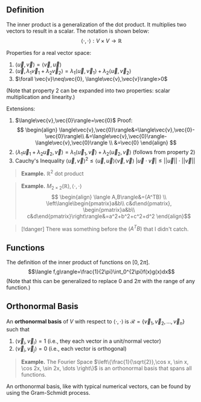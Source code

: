 
## Definition 

The inner product is a generalization of the dot product. It multiplies two vectors to result in a scalar. The notation is shown below:
$$\langle \cdot,\cdot\rangle: V\times V \rightarrow \mathbb{R}$$

Properties for a real vector space:
1. $\langle\vec{u}, \vec{v}\rangle=\langle\vec{v},\vec{u}\rangle$
2. $\langle\vec{u},\lambda_1\vec{v}_1+\lambda_2\vec{v}_2\rangle=\lambda_1\langle\vec{u},\vec{v}_1\rangle+\lambda_2\langle\vec{u},\vec{v}_2\rangle$
3. $\forall \vec{v}\neq\vec{0}, \langle\vec{v},\vec{v}\rangle>0$

(Note that property 2 can be expanded into two properties: scalar multiplication and linearity.)

Extensions:
1. $\langle\vec{v},\vec{0}\rangle=\vec{0}$ 
	Proof:
$$
\begin{align}
\langle\vec{v},\vec{0}\rangle&=\langle\vec{v},\vec{0}-\vec{0}\rangle\\
&=\langle\vec{v},\vec{0}\rangle-\langle\vec{v},\vec{0}\rangle \\
&=\vec{0}
\end{align}
$$
2. $\langle\lambda_1\vec u_1+\lambda_2\vec u_2, \vec v\rangle=\lambda_1\langle\vec u_1, \vec v\rangle+\lambda_2\langle\vec u_2, \vec v\rangle$ (follows from property 2)
3. Cauchy's Inequality
	$\langle\vec u, \vec v\rangle^2\leq\langle \vec u, \vec u\rangle\langle\vec v, \vec v\rangle$
	$|\vec u \cdot \vec v| \leq ||\vec u|| \cdot ||\vec v||$

>**Example.** $\mathbb{R}^2$ dot product

>**Example.** $M_{2\times2}(\mathbb{R}), \langle\cdot,\cdot\rangle$
>$$
\begin{align}
\langle A,B\rangle&=(A^TB) \\
\left\langle\begin{pmatrix}a&b\\ c&d\end{pmatrix},
\begin{pmatrix}a&b\\ c&d\end{pmatrix}\right\rangle&=a^2+b^2+c^2+d^2
\end{align}$$

>[!danger]
>There was something before the $(A^TB)$ that I didn't catch.

## Functions

The definition of the inner product of functions on $[0, 2\pi]$.
$$\langle f,g\rangle=\frac{1}{2\pi}\int_0^{2\pi}f(x)g(x)dx$$
(Note that this can be generalized to replace $0$ and $2\pi$ with the range of any function.)

## Orthonormal Basis

An **orthonormal basis** of $V$ with respect to $\langle\cdot,\cdot\rangle$ is $\mathcal{R}=\{\vec{v}_1,\vec{v}_2,\dots,\vec{v}_n\}$ such that 
1. $\langle\vec{v}_i,\vec{v}_i\rangle=1$ (i.e., they each vector in a unit/normal vector)
2. $\langle\vec v_i, \vec v_j\rangle=0$ (i.e., each vector is orthogonal)

>**Example.** The Fourier Space
>$\left\{\frac{1}{\sqrt{2}},\cos x, \sin x, \cos 2x, \sin 2x, \dots \right\}$ is an orthonormal basis that spans all functions.

An orthonormal basis, like with typical numerical vectors, can be found by using the Gram-Schmidt process. 